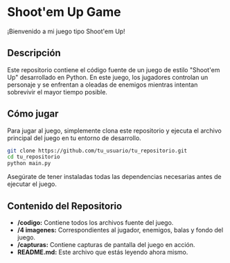 # Shoot'em Up Game

¡Bienvenido a mi juego tipo Shoot'em Up!

## Descripción

Este repositorio contiene el código fuente de un juego de estilo "Shoot'em Up" desarrollado en Python. En este juego, los jugadores controlan un personaje y se enfrentan a oleadas de enemigos mientras intentan sobrevivir el mayor tiempo posible.

## Cómo jugar

Para jugar al juego, simplemente clona este repositorio y ejecuta el archivo principal del juego en tu entorno de desarrollo.

```bash
git clone https://github.com/tu_usuario/tu_repositorio.git
cd tu_repositorio
python main.py
```

Asegúrate de tener instaladas todas las dependencias necesarias antes de ejecutar el juego.

## Contenido del Repositorio

- **/codigo:** Contiene todos los archivos fuente del juego.
- **/4 imagenes:** Correspondientes al jugador, enemigos, balas y fondo del juego.
- **/capturas:** Contiene capturas de pantalla del juego en acción.
- **README.md:** Este archivo que estás leyendo ahora mismo.


